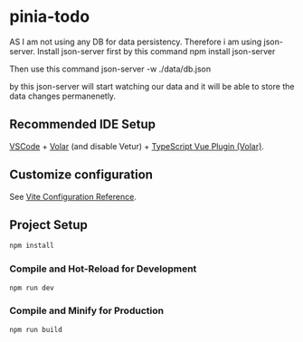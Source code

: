 # pinia-todo

AS I am not using any DB for data persistency. Therefore i am using json-server. Install json-server first by this command 
npm install json-server 

Then use this command 
json-server -w ./data/db.json 


by this json-server will start watching our data and it will be able to store the data changes permanenetly. 

## Recommended IDE Setup

[VSCode](https://code.visualstudio.com/) + [Volar](https://marketplace.visualstudio.com/items?itemName=Vue.volar) (and disable Vetur) + [TypeScript Vue Plugin (Volar)](https://marketplace.visualstudio.com/items?itemName=Vue.vscode-typescript-vue-plugin).

## Customize configuration

See [Vite Configuration Reference](https://vitejs.dev/config/).

## Project Setup

```sh
npm install
```

### Compile and Hot-Reload for Development

```sh
npm run dev
```

### Compile and Minify for Production

```sh
npm run build
```
